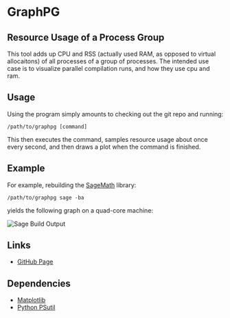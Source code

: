GraphPG
=======


Resource Usage of a Process Group
---------------------------------------

This tool adds up CPU and RSS (actually used RAM, as opposed to
virtual allocaitons) of all processes of a group of processes. The
intended use case is to visualize parallel compilation runs, and how
they use cpu and ram.


Usage
-----

Using the program simply amounts to checking out the git repo and
running:

    /path/to/graphpg [command]

This then executes the command, samples resource usage about once
every second, and then draws a plot when the command is finished.


Example
-------

For example, rebuilding the [SageMath](http://sagemath.org) library:

    /path/to/graphpg sage -ba

yields the following graph on a quad-core machine:

![Sage Build Output](http://vbraun.github.io/GraphPG/example.svg)


Links
-----

* [GitHub Page](http://vbraun.github.io/GraphPG)


Dependencies
------------

* [Matplotlib](http://matplotlib.org)
* [Python PSutil](https://pypi.python.org/pypi/psutil)